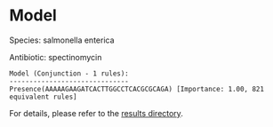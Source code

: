 
# Model

Species: salmonella enterica

Antibiotic: spectinomycin

```
Model (Conjunction - 1 rules):
------------------------------
Presence(AAAAAGAAGATCACTTGGCCTCACGCGCAGA) [Importance: 1.00, 821 equivalent rules]

```

For details, please refer to the [results directory](../../../../../results/scm_b/salmonella+enterica/spectinomycin/repeat_2/).

